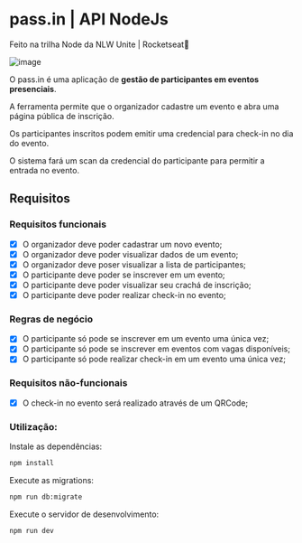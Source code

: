 # pass.in | API NodeJs
Feito na trilha Node da NLW Unite | Rocketseat🚀




![image](https://github.com/wesleivisentin/Pass.in-API/assets/78518664/8d0f0f1e-68ed-4278-963e-5a6edbff72ea)



O pass.in é uma aplicação de **gestão de participantes em eventos presenciais**. 

A ferramenta permite que o organizador cadastre um evento e abra uma página pública de inscrição.

Os participantes inscritos podem emitir uma credencial para check-in no dia do evento.

O sistema fará um scan da credencial do participante para permitir a entrada no evento.

## Requisitos

### Requisitos funcionais

- [x] O organizador deve poder cadastrar um novo evento;
- [x] O organizador deve poder visualizar dados de um evento;
- [x] O organizador deve poser visualizar a lista de participantes; 
- [x] O participante deve poder se inscrever em um evento;
- [x] O participante deve poder visualizar seu crachá de inscrição;
- [x] O participante deve poder realizar check-in no evento;

### Regras de negócio

- [x] O participante só pode se inscrever em um evento uma única vez;
- [x] O participante só pode se inscrever em eventos com vagas disponíveis;
- [x] O participante só pode realizar check-in em um evento uma única vez;

### Requisitos não-funcionais

- [x] O check-in no evento será realizado através de um QRCode;



### Utilização:
Instale as dependências:
```sh
npm install
```
Execute as migrations:
```sh
npm run db:migrate
```
Execute o servidor de desenvolvimento:
```ts
npm run dev
```



